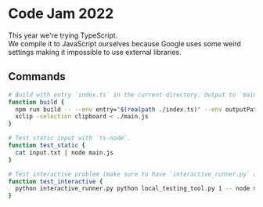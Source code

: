# Code Jam 2022

This year we're trying TypeScript.  
We compile it to JavaScript ourselves because Google uses some weird settings making it impossible to use external libraries.

## Commands

```bash
# Build with entry `index.ts` in the current directory. Output to `main.js` in the same directory.
function build {
  npm run build -- --env entry="$(realpath ./index.ts)" --env outputPath="$(pwd)"
  xclip -selection clipboard < ./main.js
}

# Test static input with `ts-node`.
function test_static {
  cat input.txt | node main.js
}

# Test interactive problem (make sure to have `interactive_runner.py` and `local_testing_tool.py` in working directory).
function test_interactive {
  python interactive_runner.py python local_testing_tool.py 1 -- node main.js
}
```

